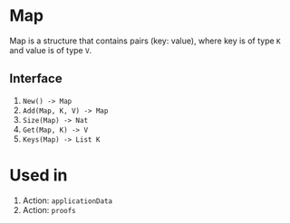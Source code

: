 # Map

Map is a structure that contains pairs (key: value), where key is of type `K` and value is of type `V`.

## Interface

1. `New() -> Map`
2. `Add(Map, K, V) -> Map`
3. `Size(Map) -> Nat`
4. `Get(Map, K) -> V`
5. `Keys(Map) -> List K`


# Used in
1. Action: `applicationData`
2. Action: `proofs`
